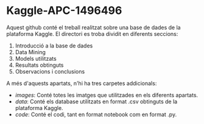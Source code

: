 # Kaggle-APC-1496496
Aquest github conté el treball realitzat sobre una base de dades de la plataforma Kaggle.
El directori es troba dividit en diferents seccions:

1. Introducció a la base de dades
2. Data Mining
3. Models utilitzats
4. Resultats obtinguts
5. Observacions i conclusions

A més d'aquests apartats, n'hi ha tres carpetes addicionals:

- *images*: Conté totes les imatges que utilitzades en els diferents apartats.
- *data*: Conté els database utilitzats en format .csv obtinguts de la plataforma Kaggle.
- *code*: Conté el codi, tant en format notebook com en format .py.
